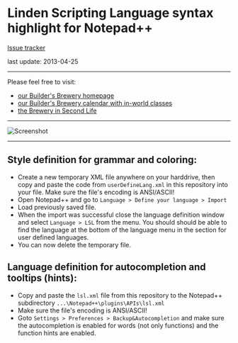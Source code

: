 # Linden Scripting Language syntax highlight for Notepad++ #

[Issue tracker](https://github.com/buildersbrewery/lsl-for-notepadplusplus/issues)

last update: 2013-04-25

----------

Please feel free to visit:
* [our Builder's Brewery homepage](http://www.buildersbrewery.com/)
* [our Builder's Brewery calendar with in-world classes](http://www.buildersbrewery.com/calendar/)
* [the Brewery in Second Life](http://maps.secondlife.com/secondlife/Builders%20Brewery/128/154/24/)

----------

![Screenshot](https://raw.github.com/buildersbrewery/lsl-syntax-highlight-for-notepadplusplus/master/static/lsl_syntax_for_notepad_plus_plus.png)

----------

## Style definition for grammar and coloring: ##

* Create a new temporary XML file anywhere on your harddrive, then copy and paste the code from `userDefineLang.xml` in this repository into your file. Make sure the file's encoding is ANSI/ASCII!
* Open Notepad++ and go to `Language > Define your language > Import`
* Load previously saved file.
* When the import was successful close the language definition window and select `Language > LSL` from the menu. You should should be able to find the language at the bottom of the language menu in the section for user defined languages.
* You can now delete the temporary file.

## Language definition for autocompletion and tooltips (hints): ##

* Copy and paste the `lsl.xml` file from this repository to the Notepad++ subdirectory `...\Notepad++\plugins\APIs\lsl.xml`
* Make sure the file's encoding is ANSI/ASCII!
* Goto `Settings > Preferences > Backup&Autocompletion` and make sure the autocompletion is enabled for words (not only functions) and the function hints are enabled.
